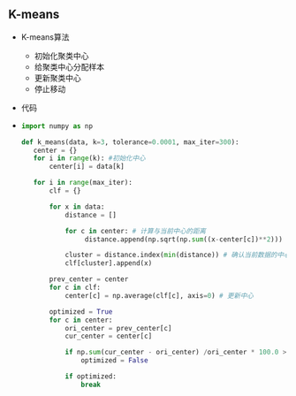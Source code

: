 ## K-means 

- K-means算法
  - 初始化聚类中心
  - 给聚类中心分配样本
  - 更新聚类中心
  - 停止移动

- 代码

- ```python
  import numpy as np
  
  def k_means(data, k=3, tolerance=0.0001, max_iter=300):
     center = {}
     for i in range(k): #初始化中心
         center[i] = data[k]
  
     for i in range(max_iter):
         clf = {}
  
         for x in data:
             distance = []
  
             for c in center: # 计算与当前中心的距离
                  distance.append(np.sqrt(np.sum((x-center[c])**2)))
  
             cluster = distance.index(min(distance)) # 确认当前数据的中心
             clf[cluster].append(x) 
  
         prev_center = center
         for c in clf:
             center[c] = np.average(clf[c], axis=0) # 更新中心
  
         optimized = True
         for c in center:
             ori_center = prev_center[c]
             cur_center = center[c]
  
             if np.sum(cur_center - ori_center) /ori_center * 100.0 > tolerance: # 判断是否稳定
                 optimized = False
  
             if optimized:
                 break
  ```

  